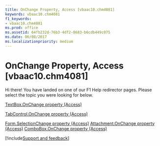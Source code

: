 ```yaml
---
title: OnChange Property, Access [vbaac10.chm4081]
keywords: vbaac10.chm4081
f1_keywords:
- vbaac10.chm4081
ms.prod: office
ms.assetid: 64fb232d-76b3-4df2-8683-b6cdb449c075
ms.date: 06/08/2017
ms.localizationpriority: medium
---
```



# OnChange Property, Access [vbaac10.chm4081]

Hi there! You have landed on one of our F1 Help redirector pages. Please select the topic you were looking for below.

[TextBox.OnChange property (Access)](https://msdn.microsoft.com/library/ea25341f-fd30-62b1-476d-29febf4db4b4%28Office.15%29.aspx)

[TabControl.OnChange property (Access)](https://msdn.microsoft.com/library/373307d6-0106-af99-bf0e-5e4c155252ec%28Office.15%29.aspx)

[Form.SelectionChange property (Access)](https://msdn.microsoft.com/library/e31876fc-103a-d231-a6fa-7cb026a343e1%28Office.15%29.aspx)
[Attachment.OnChange property (Access)](https://msdn.microsoft.com/library/c2c12032-463a-2e3e-f434-defce71c8138%28Office.15%29.aspx)
[ComboBox.OnChange property (Access)](https://msdn.microsoft.com/library/e3c26738-a14f-e379-d909-f4919bb37a20%28Office.15%29.aspx)

[!include[Support and feedback](~/includes/feedback-boilerplate.md)]